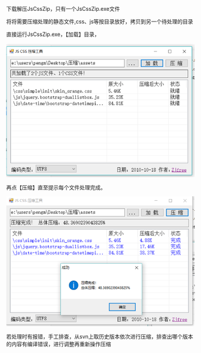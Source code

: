 下载解压JsCssZip，只有一个JsCssZip.exe文件

将将需要压缩处理的静态文件,css、js等按目录放好，拷贝到另一个待处理的目录

直接运行JsCssZip.exe，【加载】目录，

![](/assets/cssjszip_load.png)

再点【压缩】直至提示每个文件处理完成。

![](/assets/cssjszip_deal.png)

若处理时有报错，手工排查，从svn上取历史版本依次进行压缩，排查出哪个版本的内容有编译错误，进行调整再重新操作压缩


